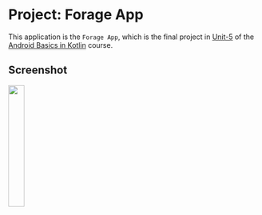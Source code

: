 # Project: Forage App

This application is the <code>Forage App</code>, which is the final project in [Unit-5](https://developer.android.com/courses/android-basics-kotlin/unit-5) of the [Android Basics in Kotlin](https://developer.android.com/courses/android-basics-kotlin/course) course.

## Screenshot
<p>
<img width="25%" src="https://github.com/tariksafakutuk/Android-Basics-in-Kotlin/assets/58528205/6bd033d1-1b6c-480f-ac08-d901fbeb97b7" alt="">
</p>